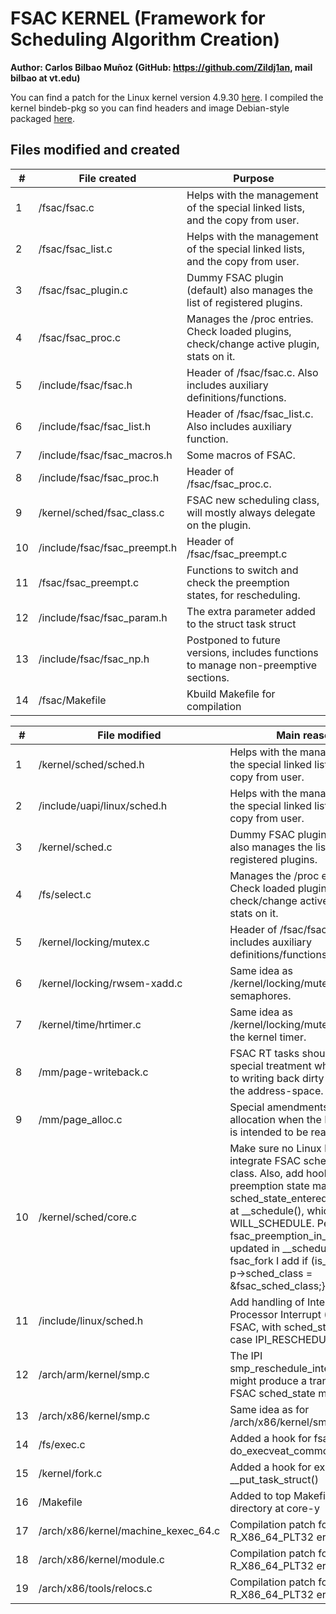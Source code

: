 # FSAC KERNEL (Framework for Scheduling Algorithm Creation)

**Author: Carlos Bilbao Muñoz (GitHub: https://github.com/Zildj1an, mail bilbao at vt.edu)**		

You can find a patch for the Linux kernel version 4.9.30 [here](https://github.com/Zildj1an/FSAC_Kernel/blob/master/FSAC_patch_4_9_30.patch). I compiled the kernel bindeb-pkg so you can find headers and image Debian-style packaged [here](https://github.com/Zildj1an/FSAC_Kernel/tree/master/FSAC_image_and_header).
                 					
## Files modified and created

| #  | File created                 | Purpose                                                                                   |
|----|------------------------------|-------------------------------------------------------------------------------------------|
| 1  | /fsac/fsac.c                 | Helps with the management of the special linked lists, and the copy from user.            |
| 2  | /fsac/fsac_list.c            | Helps with the management of the special linked lists, and the copy from user.            |
| 3  | /fsac/fsac_plugin.c          | Dummy FSAC plugin (default) also manages the list of registered plugins.                  |
| 4  | /fsac/fsac_proc.c            | Manages the /proc entries. Check loaded plugins, check/change active plugin, stats on it. |
| 5  | /include/fsac/fsac.h         | Header of /fsac/fsac.c. Also includes auxiliary definitions/functions.                    |
| 6  | /include/fsac/fsac_list.h    | Header of /fsac/fsac_list.c. Also includes auxiliary function.                            |
| 7  | /include/fsac/fsac_macros.h  | Some macros of FSAC.                                                                      |
| 8  | /include/fsac/fsac_proc.h    | Header of /fsac/fsac_proc.c.                                                              |
| 9  | /kernel/sched/fsac_class.c   | FSAC new scheduling class, will mostly always delegate on the plugin.                     |
| 10 | /include/fsac/fsac_preempt.h | Header of /fsac/fsac_preempt.c                                                            |
| 11 | /fsac/fsac_preempt.c         | Functions to switch and check the preemption states, for rescheduling.                    |
| 12 | /include/fsac/fsac_param.h   | The extra parameter added to the struct task struct                                       |
| 13 | /include/fsac/fsac_np.h      | Postponed to future versions, includes functions to manage non-preemptive sections.       |
| 14 | /fsac/Makefile               | Kbuild Makefile for compilation        |


| #  | File modified                | Main reason                                                                                                                                                                                                                                                                                                                                        |
|----|------------------------------|----------------------------------------------------------------------------------------------------------------------------------------------------------------------------------------------------------------------------------------------------------------------------------------------------------------------------------------------------|
| 1  | /kernel/sched/sched.h        | Helps with the management of the special linked lists, and the copy from user.                                                                                                                                                                                                                                                                     |
| 2  | /include/uapi/linux/sched.h  | Helps with the management of the special linked lists, and the copy from user.                                                                                                                                                                                                                                                                     |
| 3  | /kernel/sched.c              | Dummy FSAC plugin (default) also manages the list of registered plugins.                                                                                                                                                                                                                                                                           |
| 4  | /fs/select.c                 | Manages the /proc entries. Check loaded plugins, check/change active plugin, stats on it.                                                                                                                                                                                                                                                          |
| 5  | /kernel/locking/mutex.c      | Header of /fsac/fsac.c. Also includes auxiliary definitions/functions.                                                                                                                                                                                                                                                                             |
| 6  | /kernel/locking/rwsem-xadd.c | Same idea as /kernel/locking/mutex.c but with semaphores.                                                                                                                                                                                                                                                                                          |
| 7  | /kernel/time/hrtimer.c       | Same idea as /kernel/locking/mutex.c but for the kernel timer.                                                                                                                                                                                                                                                                                     |
| 8  | /mm/page-writeback.c         | FSAC RT tasks should get special treatment when it comes to writing back dirty pages at the address-space.                                                                                                                                                                                                                                         |
| 9  | /mm/page_alloc.c             | Special amendments at page allocation when the FSAC plugin is intended to be real-time.                                                                                                                                                                                                                                                            |
| 10 | /kernel/sched/core.c         | Make sure no Linux balancing, integrate FSAC scheduling class. Also, add hooks for the preemption state machine, like sched_state_entered_schedule() at \__schedule(), which flags WILL_SCHEDULE. Per-cpu bool fsac_preemption_in_progress updated in   \__schedule(). Also in fsac_fork I add if (is_fsac(p)){ p->sched_class = &fsac_sched_class;} |
| 11 | /include/linux/sched.h       | Add handling of Inter-Processor Interrupt (IPI) for FSAC, with sched_state_ipi() at case IPI_RESCHEDULE.                                                                                                                                                                                                                                           |
| 12 | /arch/arm/kernel/smp.c       | The IPI smp_reschedule_interrupt() might produce a transition in the FSAC sched_state machine.                                                                                                                                                                                                                                                     |
| 13 | /arch/x86/kernel/smp.c       | Same idea as for /arch/x86/kernel/smp.c                                                                                                                                                                                                                                                                                                            |
| 14 | /fs/exec.c                   | Added a hook for fsac_exec at do_execveat_common()                                                                                                                                                                                                                                                                                                 |
| 15 | /kernel/fork.c               | Added a hook for exit_fsac at \__put_task_struct()        |
| 16 | /Makefile               | Added to top Makefile the fsac directory at core-y        |
| 17 | /arch/x86/kernel/machine_kexec_64.c   | Compilation patch for R_X86_64_PLT32 error      |
| 18 | /arch/x86/kernel/module.c               | Compilation patch for R_X86_64_PLT32 error          |
| 19 | /arch/x86/tools/relocs.c               | Compilation patch for R_X86_64_PLT32 error          |
